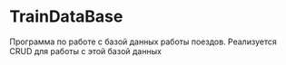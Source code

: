 # TrainDataBase

Программа по работе с базой данных работы поездов. Реализуется CRUD для работы с этой базой данных